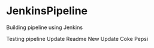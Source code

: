 # JenkinsPipeline
Building pipeline using Jenkins

Testing pipeline
Update Readme
New Update
Coke
Pepsi
